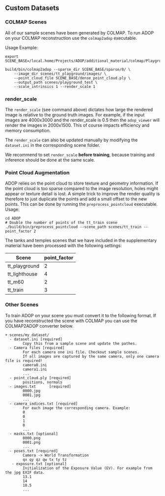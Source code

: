 ## Custom Datasets



### COLMAP Scenes

All of our sample scenes have been generated by COLMAP.
To run ADOP on your COLMAP reconstruction use the `colmap2adop` executable.

Usage Example:

```shell
export SCENE_BASE=/local.home/Projects/ADOP/additional_material/colmap/Playground/

build/bin/colmap2adop --sparse_dir SCENE_BASE/sparse/0/ \
    --image_dir scenes/tt_playground/images/ \
    --point_cloud_file SCENE_BASE/dense_point_cloud.ply \
    --output_path scenes/playground_test \
    --scale_intrinsics 1 --render_scale 1 
```

### render_scale

The `render_scale` (see command above) dictates how large the rendered image is relative to the ground truth images.
For example, if the input images are 4000x3000 and the render_scale is 0.5 then the `adop_viewer` will render the images in 2000x1500.
This of course impacts efficiency and memory consumption.

The `render_scale` can also be updated manually by modifying the `dataset.ini` in the corresponding scene folder.

We recommend to set `render_scale` **before training**, because training and inference should be done at the same scale.

### Point Cloud Augmentation

ADOP relies on the point cloud to store texture and geometry information.
If the point cloud is too sparse compared to the image resolution, holes might appear or texture detail is lost.
A simple trick to improve the render quality is therefore to just duplicate the points and add a small offset to the new points.
This can be done by running the `preprocess_pointcloud` executable.
Usage:

```shell
cd ADOP
# Double the number of points of the tt_train scene
./build/bin/preprocess_pointcloud --scene_path scenes/tt_train --point_factor 2
```

The tanks and temples scenes that we have included in the supplementary material have been processed with the following settings:

| Scene  | point_factor |
| ------------- | ------------- |
| tt_playground  | 2  |
| tt_lighthouse  | 4  |
| tt_m60  | 2  |
| tt_train  | 3  |

### Other Scenes

To train ADOP on your scene you must convert it to the following format. If you have reconstructed the scene with COLMAP you can use the COLMAP2ADOP converter below.

```
+ scenes/my_dataset/
  - dataset.ini [required]
        Copy this from a sample scene and update the pathes.
  - Camera files [required]
        For each camera one ini file. Checkout sample scenes.
        If all images are captured by the same camera, only one camera file is required!
        camera0.ini
        camera1.ini
        ... 
  - point_cloud.ply [required]
        positions, normals
  - images.txt      [required]
        0000.jpg
        0001.jpg
        ...
  - camera_indices.txt [required]
        For each image the corresponding camera. Example:
        0
        0
        1
        0
        ... 
  - masks.txt [optional]
        0000.png
        0001.png
        ...
  - poses.txt [required]
        Camera -> World Transformation
        qx qy qz qw tx ty tz
   - exposure.txt [optional]
        Initialization of the Exposure Value (EV). For example from the jpg EXIF data.
        13.1
        14
        10.5
        ...
```
